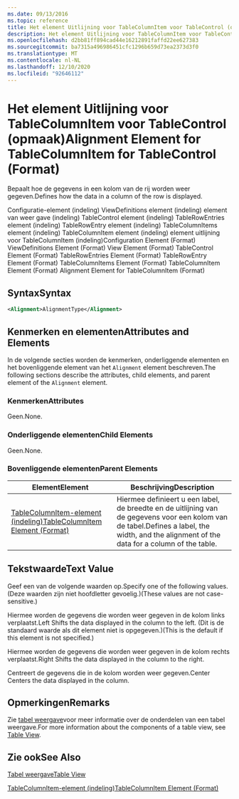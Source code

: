 ```yaml
---
ms.date: 09/13/2016
ms.topic: reference
title: Het element Uitlijning voor TableColumnItem voor TableControl (opmaak)
description: Het element Uitlijning voor TableColumnItem voor TableControl (opmaak)
ms.openlocfilehash: d2bb81ff894cad44e16212891faffd22ee627383
ms.sourcegitcommit: ba7315a496986451cfc1296b659d73ea2373d3f0
ms.translationtype: MT
ms.contentlocale: nl-NL
ms.lasthandoff: 12/10/2020
ms.locfileid: "92646112"
---
```

# <a name="alignment-element-for-tablecolumnitem-for-tablecontrol-format"></a><span data-ttu-id="8927b-103">Het element Uitlijning voor TableColumnItem voor TableControl (opmaak)</span><span class="sxs-lookup"><span data-stu-id="8927b-103">Alignment Element for TableColumnItem for TableControl (Format)</span></span>

<span data-ttu-id="8927b-104">Bepaalt hoe de gegevens in een kolom van de rij worden weer gegeven.</span><span class="sxs-lookup"><span data-stu-id="8927b-104">Defines how the data in a column of the row is displayed.</span></span>

<span data-ttu-id="8927b-105">Configuratie-element (indeling) ViewDefinitions element (indeling) element van weer gave (indeling) TableControl element (indeling) TableRowEntries element (indeling) TableRowEntry element (indeling) TableColumnItems element (indeling) TableColumnItem element (indeling) element uitlijning voor TableColumnItem (indeling)</span><span class="sxs-lookup"><span data-stu-id="8927b-105">Configuration Element (Format) ViewDefinitions Element (Format) View Element (Format) TableControl Element (Format) TableRowEntries Element (Format) TableRowEntry Element (Format) TableColumnItems Element (Format) TableColumnItem Element (Format) Alignment Element for TableColumnItem (Format)</span></span>

## <a name="syntax"></a><span data-ttu-id="8927b-106">Syntax</span><span class="sxs-lookup"><span data-stu-id="8927b-106">Syntax</span></span>

```xml
<Alignment>AlignmentType</Alignment>
```

## <a name="attributes-and-elements"></a><span data-ttu-id="8927b-107">Kenmerken en elementen</span><span class="sxs-lookup"><span data-stu-id="8927b-107">Attributes and Elements</span></span>

<span data-ttu-id="8927b-108">In de volgende secties worden de kenmerken, onderliggende elementen en het bovenliggende element van het `Alignment` element beschreven.</span><span class="sxs-lookup"><span data-stu-id="8927b-108">The following sections describe the attributes, child elements, and parent element of the `Alignment` element.</span></span>

### <a name="attributes"></a><span data-ttu-id="8927b-109">Kenmerken</span><span class="sxs-lookup"><span data-stu-id="8927b-109">Attributes</span></span>

<span data-ttu-id="8927b-110">Geen.</span><span class="sxs-lookup"><span data-stu-id="8927b-110">None.</span></span>

### <a name="child-elements"></a><span data-ttu-id="8927b-111">Onderliggende elementen</span><span class="sxs-lookup"><span data-stu-id="8927b-111">Child Elements</span></span>

<span data-ttu-id="8927b-112">Geen.</span><span class="sxs-lookup"><span data-stu-id="8927b-112">None.</span></span>

### <a name="parent-elements"></a><span data-ttu-id="8927b-113">Bovenliggende elementen</span><span class="sxs-lookup"><span data-stu-id="8927b-113">Parent Elements</span></span>

|<span data-ttu-id="8927b-114">Element</span><span class="sxs-lookup"><span data-stu-id="8927b-114">Element</span></span>|<span data-ttu-id="8927b-115">Beschrijving</span><span class="sxs-lookup"><span data-stu-id="8927b-115">Description</span></span>|
|-------------|-----------------|
|[<span data-ttu-id="8927b-116">TableColumnItem-element (indeling)</span><span class="sxs-lookup"><span data-stu-id="8927b-116">TableColumnItem Element (Format)</span></span>](./tablecolumnitem-element-for-tablecolumnitems-for-tablecontrol-format.md)|<span data-ttu-id="8927b-117">Hiermee definieert u een label, de breedte en de uitlijning van de gegevens voor een kolom van de tabel.</span><span class="sxs-lookup"><span data-stu-id="8927b-117">Defines a label, the width, and the alignment of the data for a column of the table.</span></span>|

## <a name="text-value"></a><span data-ttu-id="8927b-118">Tekstwaarde</span><span class="sxs-lookup"><span data-stu-id="8927b-118">Text Value</span></span>

<span data-ttu-id="8927b-119">Geef een van de volgende waarden op.</span><span class="sxs-lookup"><span data-stu-id="8927b-119">Specify one of the following values.</span></span> <span data-ttu-id="8927b-120">(Deze waarden zijn niet hoofdletter gevoelig.)</span><span class="sxs-lookup"><span data-stu-id="8927b-120">(These values are not case-sensitive.)</span></span>

<span data-ttu-id="8927b-121">Hiermee worden de gegevens die worden weer gegeven in de kolom links verplaatst.</span><span class="sxs-lookup"><span data-stu-id="8927b-121">Left Shifts the data displayed in the column to the left.</span></span> <span data-ttu-id="8927b-122">(Dit is de standaard waarde als dit element niet is opgegeven.)</span><span class="sxs-lookup"><span data-stu-id="8927b-122">(This is the default if this element is not specified.)</span></span>

<span data-ttu-id="8927b-123">Hiermee worden de gegevens die worden weer gegeven in de kolom rechts verplaatst.</span><span class="sxs-lookup"><span data-stu-id="8927b-123">Right Shifts the data displayed in the column to the right.</span></span>

<span data-ttu-id="8927b-124">Centreert de gegevens die in de kolom worden weer gegeven.</span><span class="sxs-lookup"><span data-stu-id="8927b-124">Center Centers the data displayed in the column.</span></span>

## <a name="remarks"></a><span data-ttu-id="8927b-125">Opmerkingen</span><span class="sxs-lookup"><span data-stu-id="8927b-125">Remarks</span></span>

<span data-ttu-id="8927b-126">Zie [tabel weergave](./creating-a-table-view.md)voor meer informatie over de onderdelen van een tabel weergave.</span><span class="sxs-lookup"><span data-stu-id="8927b-126">For more information about the components of a table view, see [Table View](./creating-a-table-view.md).</span></span>

## <a name="see-also"></a><span data-ttu-id="8927b-127">Zie ook</span><span class="sxs-lookup"><span data-stu-id="8927b-127">See Also</span></span>

[<span data-ttu-id="8927b-128">Tabel weergave</span><span class="sxs-lookup"><span data-stu-id="8927b-128">Table View</span></span>](./creating-a-table-view.md)

[<span data-ttu-id="8927b-129">TableColumnItem-element (indeling)</span><span class="sxs-lookup"><span data-stu-id="8927b-129">TableColumnItem Element (Format)</span></span>](./tablecolumnitem-element-for-tablecolumnitems-for-tablecontrol-format.md)
